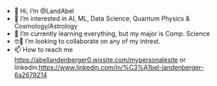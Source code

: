 - 👋 Hi, I’m @LandAbel
- 👀 I’m interested in AI, ML, Data Science, Quantum Physics & Cosmology/Astrology
- 🌱 I’m currently learning everything, but my major is Comp. Science 
- 🤓🔬 I’m looking to collaborate on any of my intrest. 
- 📫 How to reach me https://abellandenberger0.wixsite.com/mypersonalesite or linkedin:https://www.linkedin.com/in/%C3%A1bel-landenberger-6a2679214


